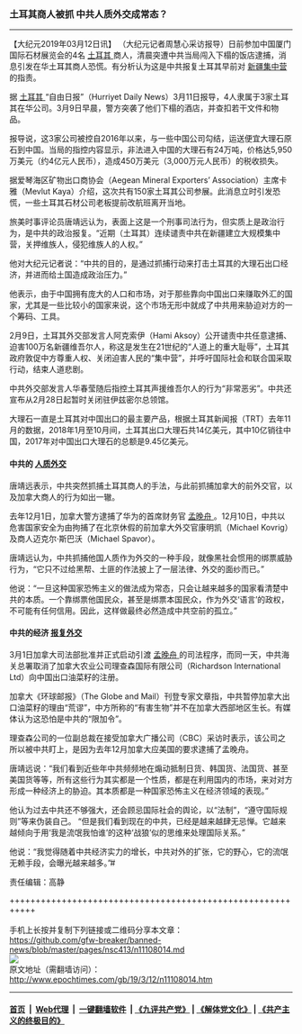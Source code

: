 ### 土耳其商人被抓 中共人质外交成常态？
------------------------

<p>
 【大纪元2019年03月12日讯】
 <span class="s1">
  （大纪元记者周慧心采访报导）日前参加中国厦门国际石材展览会的4名
  <a href="http://www.epochtimes.com/gb/tag/%E5%9C%9F%E8%80%B3%E5%85%B6.html">
   土耳其
  </a>
  商人，清晨突遭中共当局闯入下榻的饭店逮捕，消息引发在华土耳其商人恐慌。有分析认为这是中共报复土耳其早前对
  <a href="http://www.epochtimes.com/gb/tag/%E6%96%B0%E7%96%86%E9%9B%86%E4%B8%AD%E8%90%A5.html">
   新疆集中营
  </a>
  的指责。
 </span>
</p>
<p class="p1">
 <span class="s1">
  据
  <a href="http://www.epochtimes.com/gb/tag/%E5%9C%9F%E8%80%B3%E5%85%B6.html">
   土耳其
  </a>
  “自由日报”（Hurriyet Daily News）3月11日报导，4人隶属于3家土耳其在华公司。3月9日早晨，警方突袭了他们下榻的酒店，并查扣若干文件和物品。
 </span>
</p>
<p class="p1">
 <span class="s1">
  报导说，这3家公司被控自2016年以来，与一些中国公司勾结，运送便宜大理石原石到中国。当局的指控内容显示，非法进入中国的大理石有24万吨，价格达5,950万美元（约4亿元人民币），造成450万美元（3,000万元人民币）的税收损失。
 </span>
</p>
<p class="p1">
 <span class="s1">
  据爱琴海区矿物出口商协会（Aegean Mineral Exporters’ Association）主席卡雅（Mevlut Kaya）介绍，这次共有150家土耳其公司参展。此消息立时引发恐慌，一些土耳其石材公司老板提前改航班离开当地。
 </span>
</p>
<p class="p1">
 <span class="s1">
  旅美时事评论员唐靖远认为，表面上这是一个刑事司法行为，但实质上是政治行为，是中共的政治报复。“近期（土耳其）连续谴责中共在新疆建立大规模集中营，关押维族人，侵犯维族人的人权。”
 </span>
</p>
<p class="p1">
 <span class="s1">
  他对大纪元记者说：“中共的目的，是通过抓捕行动来打击土耳其的大理石出口经济，并进而给土国造成政治压力。”
 </span>
</p>
<p class="p1">
 <span class="s1">
  他表示，由于中国拥有庞大的人口和市场，对于那些靠向中国出口来赚取外汇的国家，尤其是一些比较小的国家来说，这个市场无形中就成了中共用来胁迫对方的一个筹码、工具。
 </span>
</p>
<p class="p1">
 <span class="s1">
  2月9日，土耳其外交部发言人阿克索伊（Hami Aksoy）公开谴责中共任意逮捕、迫害100万名新疆维吾尔人，称这是发生在21世纪的“人道上的重大耻辱”，土耳其政府敦促中方尊重人权、关闭迫害人民的“集中营”，并呼吁国际社会和联合国采取行动，结束人道悲剧。
 </span>
</p>
<p class="p1">
 <span class="s1">
  中共外交部发言人华春莹随后指控土耳其声援维吾尔人的行为“非常恶劣”。中共还宣布从2月28日起暂时关闭驻伊兹密尔总领馆。
 </span>
</p>
<p class="p1">
 <span class="s1">
  大理石一直是土耳其对中国出口的最主要产品，根据土耳其新闻报（TRT）去年11月的数据，2018年1月至10月间，土耳其出口大理石共14亿美元，其中10亿销往中国，2017年对中国出口大理石的总额是9.45亿美元。
 </span>
</p>
<h4 class="p1">
 <span class="s1">
  中共的
  <a href="http://www.epochtimes.com/gb/tag/%E4%BA%BA%E8%B4%A8%E5%A4%96%E4%BA%A4.html">
   人质外交
  </a>
 </span>
</h4>
<p class="p1">
 <span class="s1">
  唐靖远表示，中共突然抓捕土耳其商人的手法，与此前抓捕加拿大的前外交官，以及加拿大商人的行为如出一辙。
 </span>
</p>
<p class="p1">
 <span class="s1">
  去年12月1日，加拿大警方逮捕了华为的首席财务官
  <a href="http://www.epochtimes.com/gb/tag/%E5%AD%9F%E6%99%9A%E8%88%9F.html">
   孟晚舟
  </a>
  。12月10日，中共以危害国家安全为由拘捕了在北京休假的前加拿大外交官康明凯（Michael Kovrig）及商人迈克尔·斯巴沃（Michael Spavor）。
 </span>
</p>
<p class="p1">
 <span class="s1">
  唐靖远认为，中共抓捕他国人质作为外交的一种手段，就像黑社会惯用的绑票威胁行为，“它只不过给黑帮、土匪的作法披上了一层法律、外交的面纱而已。”
 </span>
</p>
<p class="p1">
 <span class="s1">
  他说：“一旦这种国家恐怖主义的做法成为常态，只会让越来越多的国家看清楚中共的本质。一个靠绑票他国民众，甚至是绑票本国民众，作为外交‘语言’的政权，不可能有任何信用。因此，这样做最终必然造成中共空前的孤立。”
 </span>
</p>
<h4 class="p1">
 <span class="s1">
  中共的经济
  <a href="http://www.epochtimes.com/gb/tag/%E6%8A%A5%E5%A4%8D%E5%A4%96%E4%BA%A4.html">
   报复外交
  </a>
 </span>
</h4>
<p class="p1">
 <span class="s1">
  3月1日加拿大司法部批准并正式启动引渡
  <a href="http://www.epochtimes.com/gb/tag/%E5%AD%9F%E6%99%9A%E8%88%9F.html">
   孟晚舟
  </a>
  的司法程序，而同一天，中共海关总署取消了加拿大农业公司理查森国际有限公司（Richardson International Ltd）向中国出口油菜籽的注册。
 </span>
</p>
<p class="p1">
 <span class="s1">
  加拿大《环球邮报》（The Globe and Mail）刊登专家文章指，中共暂停加拿大出口油菜籽的理由“荒谬”，中方所称的“有害生物”并不在加拿大西部地区生长。有媒体认为这恐怕是中共的“限加令”。
 </span>
</p>
<p class="p1">
 <span class="s1">
  理查森公司的一位副总裁在接受加拿大广播公司（CBC）采访时表示，该公司之所以被中共盯上，是因为去年12月加拿大应美国的要求逮捕了孟晚舟。
 </span>
</p>
<p class="p1">
 <span class="s1">
  唐靖远说：“我们看到近些年中共频频地在煽动抵制日货、韩国货、法国货、甚至美国货等等，所有这些行为其实都是一个性质，都是在利用国内的市场，来对对方形成一种经济上的胁迫。其本质都是一种国家恐怖主义在经济领域的表现。”
 </span>
</p>
<p class="p1">
 <span class="s1">
  他认为过去中共还不够强大，还会顾忌国际社会的舆论，以“法制”，“遵守国际规则”等来伪装自己。
 </span>
 <span class="s1">
  “但是我们看到现在的中共，已经是越来越肆无忌惮。它越来越倾向于用‘我是流氓我怕谁’的这种‘战狼’似的思维来处理国际关系。”
 </span>
</p>
<p class="p2">
 <span class="s1">
  他说：“我觉得随着中共经济实力的增长，中共对外的扩张，它的野心，它的流氓无赖手段，会曝光越来越多。”#
 </span>
</p>
<p class="p2">
 责任编辑：高静
</p>

+++++++++++++++++++++++++++++++++++++++++++++++++++++++++++<br/><br/>
手机上长按并复制下列链接或二维码分享本文章：<br/>
https://github.com/gfw-breaker/banned-news/blob/master/pages/nsc413/n11108014.md <br/>
<a href='https://github.com/gfw-breaker/banned-news/blob/master/pages/nsc413/n11108014.md'><img src='https://github.com/gfw-breaker/banned-news/blob/master/pages/nsc413/n11108014.md.png'/></a> <br/>
原文地址（需翻墙访问）：http://www.epochtimes.com/gb/19/3/12/n11108014.htm


------------------------
#### [首页](https://github.com/gfw-breaker/banned-news/blob/master/README.md) &nbsp;|&nbsp; [Web代理](https://github.com/labour-camp/helloworld) &nbsp;|&nbsp; [一键翻墙软件](https://github.com/gfw-breaker/nogfw/blob/master/README.md) &nbsp;| [《九评共产党》](https://github.com/gfw-breaker/9ping.md/blob/master/README.md#九评之一评共产党是什么) | [《解体党文化》](https://github.com/gfw-breaker/jtdwh.md/blob/master/README.md) | [《共产主义的终极目的》](https://github.com/gfw-breaker/gczydzjmd.md/blob/master/README.md)

